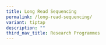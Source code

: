 ```yaml
---
title: Long Read Sequencing
permalink: /long-read-sequencing/
variant: tiptap
description: ""
third_nav_title: Research Programmes
---
```

<p></p>